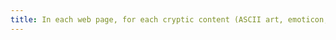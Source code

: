 ```yaml
---
title: In each web page, for each cryptic content (ASCII art, emoticon, cryptic syntax) having an alternative, is this alternative relevant?
---
```

